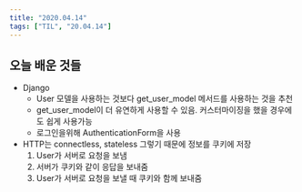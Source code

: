 ```yaml
---
title: "2020.04.14"
tags: ["TIL", "20.04.14"]
---
```


## 오늘 배운 것들

- Django
  - User 모델을 사용하는 것보다 get_user_model 메서드를 사용하는 것을 추천
  - get_user_model이 더 유연하게 사용할 수 있음. 커스터마이징을 했을 경우에도 쉽게 사용가능
  - 로그인을위해 AuthenticationForm을 사용
- HTTP는 connectless, stateless 그렇기 때문에 정보를 쿠키에 저장
  1. User가 서버로 요청을 보냄
  2. 서버가 쿠키와 같이 응답을 보내줌
  3. User가 서버로 요청을 보낼 때 쿠키와 함께 보내줌